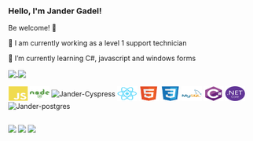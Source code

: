 ### Hello, I'm Jander Gadel!
Be welcome! 👋

🔭 I am currently working as a level 1 support technician

🌱 I’m currently learning C#, javascript and windows forms

<!--
**Jander25/jander25** is a ✨ _special_ ✨ repository because its `README.md` (this file) appears on your GitHub profile.

Here are some ideas to get you started:

- 🔭 I’m currently working on ...
- 🌱 I’m currently learning ...
- 👯 I’m looking to collaborate on ...
- 🤔 I’m looking for help with ...
- 💬 Ask me about ...
- 📫 How to reach me: ...
- 😄 Pronouns: ...
- ⚡ Fun fact: ...
-->
<a href="https://github.com/jander25/github-readme-stats">
  <img height=180 align="center" src="https://github-readme-stats.vercel.app/api?username=jander25&icon_color=blue&show_icons=true&layout=compact&langs_count=8&title_color=blue&card_width=300&theme=dark"/>
</a>
<a href="https://github.com/jander25/convoychat">
  <img height=180 align="center" src="https://github-readme-stats.vercel.app/api/top-langs?username=jander25&layout=compact&langs_count=8&card_width=300&title_color=blue&theme=dark" />
</a>




<div style="display: inline_block"><br>
  <img align="center" alt="Jander-Js" height="30" width="40" src="https://raw.githubusercontent.com/devicons/devicon/master/icons/javascript/javascript-plain.svg">

  <img align="center" alt="Jander-Node.js" height="30" width="40" src="https://raw.githubusercontent.com/devicons/devicon/6910f0503efdd315c8f9b858234310c06e04d9c0/icons/nodejs/nodejs-plain-wordmark.svg">

  <img align="center" alt="Jander-Cyspress" height="30" width="40" src="https://cdn.jsdelivr.net/gh/devicons/devicon@latest/icons/cypressio/cypressio-original.svg">
  
  <img align="center" alt="Jander-React" height="30" width="40" src="https://raw.githubusercontent.com/devicons/devicon/master/icons/react/react-original.svg">
  
  <img align="center" alt="Jander-HTML" height="30" width="40" src="https://raw.githubusercontent.com/devicons/devicon/master/icons/html5/html5-original.svg">
  
  <img align="center" alt="Jander-CSS" height="30" width="40" src="https://raw.githubusercontent.com/devicons/devicon/master/icons/css3/css3-original.svg">
  
    
  <img align="center" alt="Jander-MySql" height="30" width="40" src="https://raw.githubusercontent.com/devicons/devicon/6910f0503efdd315c8f9b858234310c06e04d9c0/icons/mysql/mysql-original-wordmark.svg">
  
  <img align="center" alt="-Csharp" height="30" width="40" src="https://raw.githubusercontent.com/devicons/devicon/master/icons/csharp/csharp-original.svg">

<img align="center" alt="Jander-DotNet" height="30" width="40" src="https://raw.githubusercontent.com/devicons/devicon/6910f0503efdd315c8f9b858234310c06e04d9c0/icons/dotnetcore/dotnetcore-original.svg">  

<img align="center" alt="Jander-postgres" height="30" width="40" src="https://cdn.jsdelivr.net/gh/devicons/devicon@latest/icons/postgresql/postgresql-original-wordmark.svg">  



</div>

##

<div> 
  
  <a href="https://instagram.com/janderGad" target="_blank"><img src="https://img.shields.io/badge/-Instagram-%23E4405F?style=for-the-badge&logo=instagram&logoColor=white" target="_blank"></a>
  <a href="https://" target="_blank"><img src="https://img.shields.io/badge/Discord-7289DA?style=for-the-badge&logo=discord&logoColor=white" target="_blank"></a> 
  <a href="https://br.linkedin.com/in/jander-gadel-02b5091a1" target="_blank"><img src="https://img.shields.io/badge/-LinkedIn-%230077B5?style=for-the-badge&logo=linkedin&logoColor=white" target="_blank"></a>

</div>


